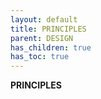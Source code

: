 ```yaml
---
layout: default
title: PRINCIPLES
parent: DESIGN
has_children: true
has_toc: true
---
```


**PRINCIPLES**